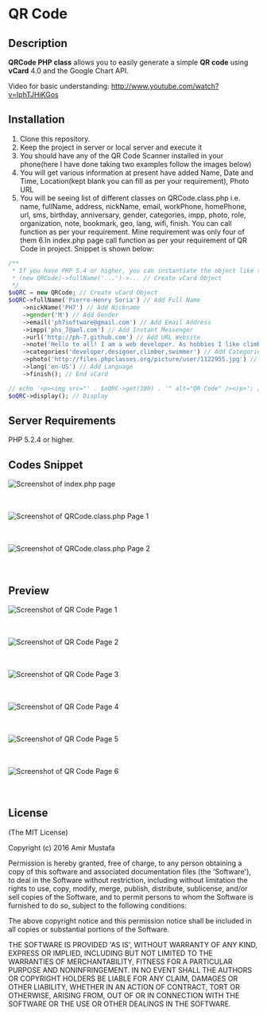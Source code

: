 # QR Code

## Description

**QRCode PHP class** allows you to easily generate a simple **QR code** using **vCard** 4.0 and the Google Chart API.

Video for basic understanding: http://www.youtube.com/watch?v=IphTJHiKGos


## Installation

1. Clone this repository.
2. Keep the project in server or local server and execute it
3. You should have any of the QR Code Scanner installed in your phone(here I have done taking two examples follow the images below)
4. You will get various information at present have added Name, Date and Time, Location(kept blank you can fill as per your requirement), Photo URL
5. You will be seeing list of different classes on QRCode.class.php i.e. name, fullName, address, nickName, email, workPhone, homePhone, url, sms, birthday, anniversary, gender, categories, impp, photo, role, organization, note, bookmark, geo, lang, wifi, finish. You can call function as per your requirement. Mine requirement was only four of them
6.In index.php page call function as per your requirement of QR Code in project. Snippet is shown below: 

```php
/**
 * If you have PHP 5.4 or higher, you can instantiate the object like this:
 * (new QRCode)->fullName('...')->... // Create vCard Object
 */
$oQRC = new QRCode; // Create vCard Object
$oQRC->fullName('Pierre-Henry Soria') // Add Full Name
    ->nickName('PH7') // Add Nickname
    ->gender('M') // Add Gender
    ->email('ph7software@gmail.com') // Add Email Address
    ->impp('phs_7@aol.com') // Add Instant Messenger
    ->url('http://ph-7.github.com') // Add URL Website
    ->note('Hello to all! I am a web developer. As hobbies I like climbing and swimming ...') // Add Note
    ->categories('developer,designer,climber,swimmer') // Add Categories
    ->photo('http://files.phpclasses.org/picture/user/1122955.jpg') // Add Avatar
    ->lang('en-US') // Add Language
    ->finish(); // End vCard

// echo '<p><img src="' . $oQRC->get(300) . '" alt="QR Code" /></p>'; // Generate and display the QR Code
$oQRC->display(); // Display
```



## Server Requirements

PHP 5.2.4 or higher.

## Codes Snippet


![Screenshot of index.php page ](https://cloud.githubusercontent.com/assets/15896579/24867235/332161c8-1e2a-11e7-907f-66979897a45d.png?raw=true "Screenshot of index.php page")
<br/><br/><br/>

![Screenshot of QRCode.class.php Page 1 ](https://cloud.githubusercontent.com/assets/15896579/24867244/3b19983c-1e2a-11e7-86ed-dc3f4db5f192.png?raw=true "Screenshot of QRCode.class.php Page 1")
<br/><br/><br/>

![Screenshot of QRCode.class.php Page 2 ](https://cloud.githubusercontent.com/assets/15896579/24867248/412c4ddc-1e2a-11e7-8c49-e9a58a4e0ae0.png?raw=true "Screenshot of QRCode.class.php Page 2")
<br/><br/><br/>


## Preview


![Screenshot of QR Code Page 1 ](https://cloud.githubusercontent.com/assets/15896579/24867152/ed081222-1e29-11e7-919a-0f94f88155bc.png?raw=true "Screenshot of QR Code Page 1")
<br/><br/><br/>

![Screenshot of QR Code Page 2 ](https://cloud.githubusercontent.com/assets/15896579/24867154/ef29472e-1e29-11e7-93d4-af738c0ddc1a.png?raw=true "Screenshot of QR Code Page 2")
<br/><br/><br/>

![Screenshot of QR Code Page 3 ](https://cloud.githubusercontent.com/assets/15896579/24867164/fa239b66-1e29-11e7-8df4-30eef8da73c2.png?raw=true "Screenshot of QR Code Page 3")
<br/><br/><br/>

![Screenshot of QR Code Page 4 ](https://cloud.githubusercontent.com/assets/15896579/24867188/06d01b3c-1e2a-11e7-9299-ad2b9046a01b.png?raw=true "Screenshot of QR Code Page 4")
<br/><br/><br/>

![Screenshot of QR Code Page 5 ](https://cloud.githubusercontent.com/assets/15896579/24867195/0ce3e3fa-1e2a-11e7-9b37-c1b1e0ef121b.png?raw=true "Screenshot of QR Code Page 5")
<br/><br/><br/>

![Screenshot of QR Code Page 6 ](https://cloud.githubusercontent.com/assets/15896579/24867221/257a6c5e-1e2a-11e7-9162-2855b787e09c.png?raw=true "Screenshot of QR Code Page 6")
<br/><br/><br/>




## License

(The MIT License)

Copyright (c) 2016 Amir Mustafa

Permission is hereby granted, free of charge, to any person obtaining
a copy of this software and associated documentation files (the
'Software'), to deal in the Software without restriction, including
without limitation the rights to use, copy, modify, merge, publish,
distribute, sublicense, and/or sell copies of the Software, and to
permit persons to whom the Software is furnished to do so, subject to
the following conditions:

The above copyright notice and this permission notice shall be
included in all copies or substantial portions of the Software.

THE SOFTWARE IS PROVIDED 'AS IS', WITHOUT WARRANTY OF ANY KIND,
EXPRESS OR IMPLIED, INCLUDING BUT NOT LIMITED TO THE WARRANTIES OF
MERCHANTABILITY, FITNESS FOR A PARTICULAR PURPOSE AND NONINFRINGEMENT.
IN NO EVENT SHALL THE AUTHORS OR COPYRIGHT HOLDERS BE LIABLE FOR ANY
CLAIM, DAMAGES OR OTHER LIABILITY, WHETHER IN AN ACTION OF CONTRACT,
TORT OR OTHERWISE, ARISING FROM, OUT OF OR IN CONNECTION WITH THE
SOFTWARE OR THE USE OR OTHER DEALINGS IN THE SOFTWARE.

